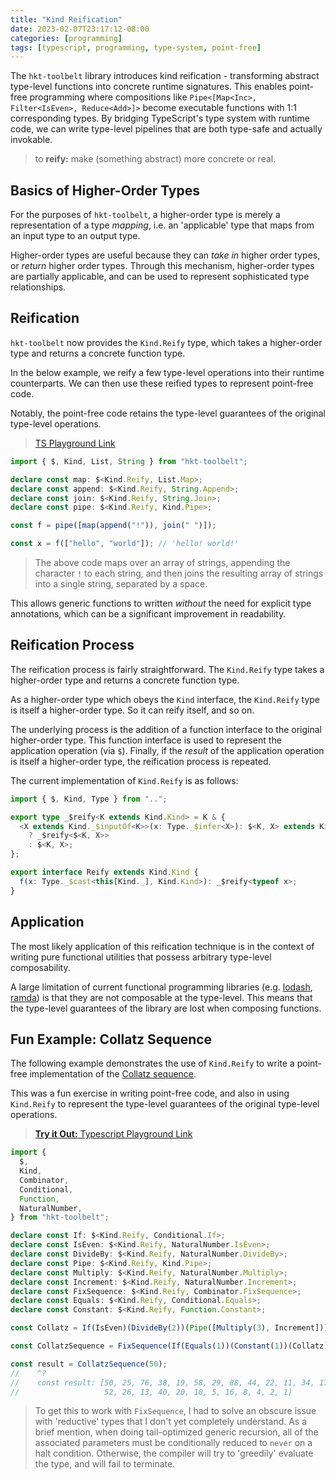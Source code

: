 ```yaml
---
title: "Kind Reification"
date: 2023-02-07T23:17:12-08:00
categories: [programming]
tags: [typescript, programming, type-system, point-free]
---
```


The `hkt-toolbelt` library introduces kind reification - transforming abstract type-level functions into concrete runtime signatures. This enables point-free programming where compositions like `Pipe<[Map<Inc>, Filter<IsEven>, Reduce<Add>]>` become executable functions with 1:1 corresponding types. By bridging TypeScript's type system with runtime code, we can write type-level pipelines that are both type-safe and actually invokable.

> to **reify:** make (something abstract) more concrete or real.

<!--more-->

## Basics of Higher-Order Types

For the purposes of `hkt-toolbelt`, a higher-order type is merely a representation of a type _mapping_, i.e. an 'applicable' type that maps from an input type to an output type.

Higher-order types are useful because they can _take in_ higher order types, or _return_ higher order types. Through this mechanism, higher-order types are partially applicable, and can be used to represent sophisticated type relationships.

## Reification

`hkt-toolbelt` now provides the `Kind.Reify` type, which takes a higher-order type and returns a concrete function type.

In the below example, we reify a few type-level operations into their runtime counterparts. We can then use these reified types to represent point-free code.

Notably, the point-free code retains the type-level guarantees of the original type-level operations.

> [TS Playground Link](https://www.typescriptlang.org/play?#code/JYWwDg9gTgLgBAbzgEgDRwNLAHYBN0AywAzjOgMoxQ4DmcAvnAGZQQhwBEAFgNYwC0MCBAA2AIwCmImBwDcAWABQS3BIDGIgIZQJcNRGyk4ITWABcKADxY8AOgBKE4EwCehEjFsBZUwD4Fiqoa2rr6hvCmYBJ4FsjWOLgOTq4UVLS2AIJgUXj+KupaOnoGRgBWEDix8XaOzm5wlNTYNLYAUhXYeYEFIcXhcGDAUVU2ibUpmAm2AApDEl1KYUZMcAC8A3MAFADaJmCbkdG4mxwAhBwAlBfo5TgnnBcAuhcBiyXwAB5rzDvcUiIQDjoDgAd2gIlwHGesjgAHpYXAAORcf4QU5wMFQCGnRFAA)

```typescript
import { $, Kind, List, String } from "hkt-toolbelt";

declare const map: $<Kind.Reify, List.Map>;
declare const append: $<Kind.Reify, String.Append>;
declare const join: $<Kind.Reify, String.Join>;
declare const pipe: $<Kind.Reify, Kind.Pipe>;

const f = pipe([map(append("!")), join(" ")]);

const x = f(["hello", "world"]); // 'hello! world!'
```

> The above code maps over an array of strings, appending the character `!` to each string, and then joins the resulting array of strings into a single string, separated by a space.

This allows generic functions to written _without_ the need for explicit type annotations, which can be a significant improvement in readability.

## Reification Process

The reification process is fairly straightforward. The `Kind.Reify` type takes a higher-order type and returns a concrete function type.

As a higher-order type which obeys the `Kind` interface, the `Kind.Reify` type is itself a higher-order type. So it can reify itself, and so on.

The underlying process is the addition of a function interface to the original higher-order type. This function interface is used to represent the application operation (via `$`). Finally, if the _result_ of the application operation is itself a higher-order type, the reification process is repeated.

The current implementation of `Kind.Reify` is as follows:

```ts
import { $, Kind, Type } from "..";

export type _$reify<K extends Kind.Kind> = K & {
  <X extends Kind._$inputOf<K>>(x: Type._$infer<X>): $<K, X> extends Kind.Kind
    ? _$reify<$<K, X>>
    : $<K, X>;
};

export interface Reify extends Kind.Kind {
  f(x: Type._$cast<this[Kind._], Kind.Kind>): _$reify<typeof x>;
}
```

## Application

The most likely application of this reification technique is in the context of writing pure functional utilities that possess arbitrary type-level composability.

A large limitation of current functional programming libraries (e.g. [lodash](https://www.npmjs.com/package/lodash), [ramda](https://www.npmjs.com/package/ramda)) is that they are not composable at the type-level. This means that the type-level guarantees of the library are lost when composing functions.

## Fun Example: Collatz Sequence

The following example demonstrates the use of `Kind.Reify` to write a point-free implementation of the [Collatz sequence](https://en.wikipedia.org/wiki/Collatz_conjecture).

This was a fun exercise in writing point-free code, and also in using `Kind.Reify` to represent the type-level guarantees of the original type-level operations.

> [**Try it Out:** Typescript Playground Link](https://www.typescriptlang.org/play?#code/JYWwDg9gTgLgBAbzgEgDRwNLAHYBN0DCEIARjgIYzSER7AzC3kA26AYgK7YDGDt6AOUocoLAR1IBTKHAC+cAGZRicAEQALANYwAtFQjMSk5jFUBYAFCXck7s3JRJcbrQDO8AJIKAXCgA8WHgAdABKksAKAJ40dHzYLEFeAHwA3Na29o7Obp6uAKIAbpLYvsgBOLih4VGCwqLM4lJQiflF2Knpdg5OLtjucAAiwAXANgBCkaXlwWER0XBCMCJiEkbNQyPjkR0WNl1Zvf0ACsBgklOBlbM1mBVBJ2c7e5k9OXAAshwmp8yT-pdVOa1Jb1RprIKfb5gX5PDLdbJ9Tw8RwgYowC53a7zRbLBqraSJZGSVHYGCw-avRFwNjAAAeAGVJABHDjFbjnf6Y6rzIikChUZo0hnM1k8STkl4I-p5FksVwYmbcmK4eiMeLMIIyjhyiXww7wIiI8ikhVXJXUri8NVBQ3uY1ktJWCz6uBEZj2GAALzgAF44F4ABQeVrFACUAY2o0kEwDACZQ+GHpIAwBtSEMaGRAMAZlD6A8RJJMAAugnHZYXW6PZ7GSy2U4-ULa6L2UGFAGtXKAwBGBMB20we09vtVyiesuWCtvRyuL7wP2jr3N+sBgCsAAZQ5YAPTbuD7uAAPQA-Du9weXTO574Uxv0LHV+gAOwANnQ2YAHOhuwBOdCrr84FjP84A-QCABZwPvWNv27d8oLgbsn1QM8DzQ9CMLgVcYKAt9EOzdBwPXe9iMQ0jH0QvCIPvb9iyAA)

```ts
import {
  $,
  Kind,
  Combinator,
  Conditional,
  Function,
  NaturalNumber,
} from "hkt-toolbelt";

declare const If: $<Kind.Reify, Conditional.If>;
declare const IsEven: $<Kind.Reify, NaturalNumber.IsEven>;
declare const DivideBy: $<Kind.Reify, NaturalNumber.DivideBy>;
declare const Pipe: $<Kind.Reify, Kind.Pipe>;
declare const Multiply: $<Kind.Reify, NaturalNumber.Multiply>;
declare const Increment: $<Kind.Reify, NaturalNumber.Increment>;
declare const FixSequence: $<Kind.Reify, Combinator.FixSequence>;
declare const Equals: $<Kind.Reify, Conditional.Equals>;
declare const Constant: $<Kind.Reify, Function.Constant>;

const Collatz = If(IsEven)(DivideBy(2))(Pipe([Multiply(3), Increment]));

const CollatzSequence = FixSequence(If(Equals(1))(Constant(1))(Collatz));

const result = CollatzSequence(50);
//    ^?
//    const result: [50, 25, 76, 38, 19, 58, 29, 88, 44, 22, 11, 34, 17,
//                   52, 26, 13, 40, 20, 10, 5, 16, 8, 4, 2, 1]
```

> To get this to work with `FixSequence`, I had to solve an obscure issue with 'reductive' types that I don't yet completely understand. As a brief mention, when doing tail-optimized generic recursion, all of the associated parameters must be conditionally reduced to `never` on a halt condition. Otherwise, the compiler will try to 'greedily' evaluate the type, and will fail to terminate.
